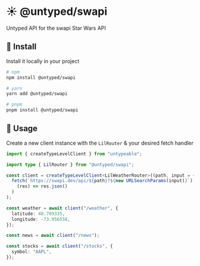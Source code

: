 # ☀️ @untyped/swapi

Untyped API for the swapi Star Wars API

## 🚀 Install

Install it locally in your project

```bash
# npm
npm install @untyped/swapi

# yarn
yarn add @untyped/swapi

# pnpm
pnpm install @untyped/swapi
```

## 🦄 Usage

Create a new client instance with the `LilRouter` & your desired fetch handler

```typescript
import { createTypeLevelClient } from "untypeable";

import type { LilRouter } from "@untyped/swapi";

const client = createTypeLevelClient<LilWeatherRouter>((path, input = {}) =>
  fetch(`https://swapi.dev/api/${path}?${new URLSearchParams(input)}`).then(
    (res) => res.json()
  )
);

const weather = await client("/weather", {
  latitude: 40.709335,
  longitude: -73.956558,
});

const news = await client("/news");

const stocks = await client("/stocks", {
  symbol: "AAPL",
});
```
